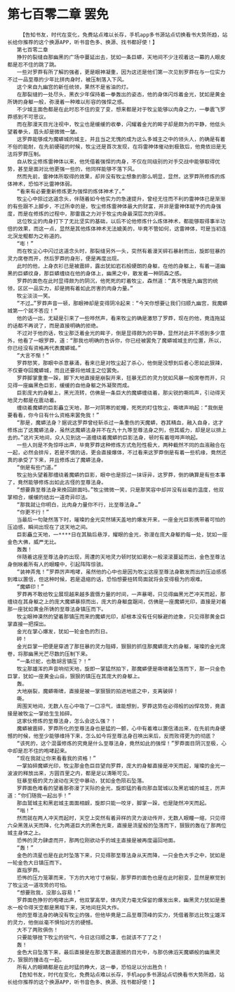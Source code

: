 # 第七百零二章 罢免
        【告知书友，时代在变化，免费站点难以长存，手机app多书源站点切换看书大势所趋，站长给你推荐的这个换源APP，听书音色多、换源、找书都好使！】
       第七百零二章
       狰狞的裂缝自那幽黑的广场中蔓延出去，犹如一条巨蟒，天地间不少注视着这一幕的人眼皮都是忍不住的跳了跳。
       一些对罗莽有所了解的强者，更是眼神凝重，因为这还是他们第一次见到罗莽在与一位实力不过一品至尊的少年比拼肉身时，被压制落入下风。
       这个来自九幽宫的新任统领，果然不是省油的灯。
       在那裂缝的一处尽头，黑衣少年保持着一拳轰出的姿态，他的身体闪烁着金光，犹如是黄金所铸的身躯一般，弥漫着一种难以形容的强悍之感。
       不少城主面色都是在此时忍不住的变了变，想来都是对于牧尘能够以肉身之力，一拳震飞罗莽感到不可思议。
       而在那漫天目光注视中，牧尘也是缓缓的收拳，闪耀着金光的眸子却是颇为的平静，他低头望着拳头，眉头却是微微一皱。
       这罗莽能够成为魔蟒城的城主，并且当之无愧的成为这么多城主之中的领头人，的确是有着不俗的能耐，在先前硬碰的时候，牧尘还是首次发现，在将雷神体催动到极致后，他竟依旧是无法将罗莽压制。
       自从牧尘修炼雷神体以来，他凭借着强悍的肉身，不仅在同级别的对手交战中能够取得优势，甚至是面对比他更强一些的，他同样能够不落下风。
       然而先前，雷神体所取得的效果，却并没有牧尘想象的那么明显，显然，这罗莽所修炼的炼体神术，恐怕不比雷神体弱。
       “看来有必要重新修炼更为强悍的炼体神术了。”
       牧尘心中掠过这道念头，伴随着如今他实力的急速提升，曾经无往而不利的雷神体已是渐渐的有些跟不上脚步，不过所幸的是，牧尘修炼雷神体最大的财富，并非是雷神体赋予的肉身强度，而是在修炼的过程中，那雷霆之力对于牧尘肉身最深层次的淬炼。
       这位牧尘的肉身打下了无比坚实的基础，以后不论他修炼什么炼体神术，都能够取得事半功倍的效果，而这一点，显然是其他炼体神术无法媲美的，毕竟不管如何，这雷神体，可是当初连北溟龙鲲都为之称道的。
       “嘭！”
       而在牧尘心中闪过这道念头时，那裂缝另外一头，突然有着漫天碎石暴射而出，旋即狂暴的灵力席卷而开，然后罗莽的身形，便是再度出现。
       此时的他，上身衣衫已是被震碎，露出犹如岩石般硬朗的身躯，在他的身躯上，有着一道幽黑的巨蟒纹身，那巨蟒缠绕在他的身体上，幽黑之中，散发着一种阴森之感。
       罗莽的面色在此时显得颇为的阴沉，他死死的盯着牧尘，森然道：“真不愧是九幽宫的统领，区区一品实力，却是拥有着如此厉害的肉身力量。”
       牧尘淡淡一笑。
       “不过…”罗莽声音一顿，那眼神却是变得阴冷起来：“今天你想要让我们归顺九幽宫，我魔蟒城第一个就不答应！”
       他的话一出，无疑是引来了一些哗然声，看来牧尘的确是激怒了罗莽，现在的他，竟连拖延的话都不再说了，而是直接明确的拒绝。
       不过对于他的话，牧尘那泛着金光的眸子，倒是显得颇为的平静，显然对此并不感到多少意外，他看了一眼罗莽，道：“那我也明确的告诉你，你已经被罢免了魔蟒城城主的位置，所以，你已经没有资格再代表魔蟒城。”
       “大言不惭！”
       罗莽怒笑，那眼中杀意暴涌，看来已是对牧尘起了杀心，他倒是没想到后者心思如此狠辣，不仅要夺回魔蟒城，而且还要将他城主之位罢免。
       罗莽脚掌重重一跺，脚下大地直接是崩裂开来，狂暴无匹的灵力犹如风暴一般席卷而开，只见得一座幽黑色巨影，缓缓的自他身躯之外凝聚而成。
       巨影庞大的身躯上，黑光流转，仿佛是一条巨大的魔蟒缠绕着，那尖锐的嘶鸣声，引动得天地灵力都是在震动着。
       缠绕着魔蟒的巨影矗立天地，那一对阴寒的蛇瞳，死死的盯住牧尘，嘶啸声响起：“我倒是要看看，你今日有什么资格来罢免我！”
       “那是，魔蟒法身？据说这罗莽曾经斩杀过一条重伤的天魔蟒，吞其精血，融入自身，这才修炼出了这魔蟒法身，虽然这魔蟒法身并不在九十九等至尊法身之列，但其威力，却是足以排上去的。”这片天地间，众人见到这一道缠绕着魔蟒的巨影法身，顿时有着喧哗声响起。
       一些人则是不免惊呼出声，毕竟罗莽这种修炼方式危险性极大，两种截然不同的血液融合在一起，必然会排斥，若是不慎的话，更会直接爆体，不过看来这罗莽倒是有着一些机缘，竟然还真的承受了下来，并且修炼出了魔蟒法身。
       “倒是有些门道。”
       牧尘抬头望着那缠绕着魔蟒的巨影，眼中也是掠过一抹讶异，这罗莽，倒的确算是有些本事了，竟然能够修炼出如此古怪的至尊法身。
       “想要靠至尊法身来挽回颜面吗。”牧尘微微一笑，只是那笑容中却并没有丝毫的温度，他双掌相合，缓缓的结出一道奇异印法。
       “那我就让你明白，比肉身力量你不行，比至尊法身…”
       “你更不行！”
       当最后一句陡然落下时，璀璨的金光突然铺天盖地的爆发开来，一座金光巨影携带着可怕的压迫感，瞬间出现在了这天地之间。
       巨影矗立天地，一****日在其脑后悬浮，耀眼的金光，弥漫在庞大身躯的每一处，犹如一座金色大佛，威严无比。
       轰轰！
       伴随着这座至尊法身的出现，周遭的天地灵力顿时犹如潮水一般滚滚蔓延而出，金色至尊法身倒映着所有人的眼瞳中，引起阵阵惊骇。
       “装神弄鬼！”罗莽厉声咆哮，虽然他的心中也是因为牧尘这座至尊法身散发而出的压迫感感到难以置信，但这种时候，若是退缩的话，恐怕想要扭转局面就将会变得极为的艰难。
       “魔蟒印！”
       罗莽再不敢给牧尘展现越来越多震慑力量的时间，一声暴喝，只见得幽黑光芒冲天而起，那缠绕在其身躯之上的庞大魔蟒暴掠而出，庞大的身躯盘踞间，仿佛是一座魔蟒光印，直接是对着那一座犹如黄金所铸的至尊法身镇压而下。
       牧尘眼神漠然的望着那镇压而来的魔蟒光印，却根本没有任何躲避的迹象，只见得那黄金巨掌直接一把探出。
       金光在掌心爆发，犹如一轮金色的烈日。
       砰！
       金光巨掌一把便是穿透了那狂暴的灵力阻碍，狠狠的抓住那魔蟒庞大的身躯，璀璨的金光席卷，将那幽黑光芒尽数的压制下来。
       “一条烂蛇，也敢胡言镇压？！”
       牧尘那雄浑的声音响彻天地，旋即一掌猛然拍下，那魔蟒便是嘶啸着坠落而下，那一只金色巨掌，犹如一座黄金山岳，狠狠的镇压在其庞大的身躯上。
       轰。
       大地崩裂，魔蟒嘶啸，直接是被一掌狠狠的拍进地底之中，支离破碎！
       嘶。
       周围天地间，无数人在心中吸了一口凉气，谁能想到，罗莽这势在必得般的凶悍攻势，竟直接是被牧尘一掌给生生拍碎。
       这家伙修炼的至尊法身，怎么会这么强？！
       魔蟒被震碎，罗莽所化的至尊法身也是猛的一颤，心中有着难以置信涌出来，在先前肉身硬憾的时候，他至少能够维持下来，怎么如今将至尊法身召唤出来后，反而败得更为的彻底？
       “该死的，这个混蛋修炼的究竟是什么至尊法身，竟然如此的强悍！”罗莽面目阴沉至极，心中却是忍不住的咆哮起来。
       “现在我就让你来看看我的资格！”
       一掌拍碎魔蟒光印，牧尘那金色巨目望向罗莽，庞大的身躯直接是冲天而起，璀璨的金光一波波的释放出来，方圆百里之内，都是足以清晰可见。
       狂暴至极的灵力波动在天空中暴动，犹如金色陨石坠落。
       罗莽面色难看的望着那弥漫了天际的金光，旋即猛的看向那血鹫城以及黑岩城的城主，厉声道：“你们随我一起出手！”
       那血鹫城主和黑岩城主面面相觑，旋即只能一咬牙，脚掌一跺，也是陡然冲天而起。
       “嗡！”
       然而就在两人冲天而起时，天空上突然有着异样的灵力波动传开，无数人眼瞳一缩，只见得六朵黑莲从天而降，化为两道巨大的黑色光束，直接是流星般的坠落而下，狠狠的轰在了那两位城主身体之上。
       恐怖的灵力肆虐而开，那两位刚欲动手的城主直接是被再度逼回地面。
       “轰！”
       金色的流星也是在此时坠落下来，只见得那至尊法身从天而降，一只金色大手之中，犹如是一轮金色大日镇压而下。
       直指罗莽。
       恐怖的压力笼罩而来，下方的大地寸寸崩裂，那罗莽的面色也是在此时剧变，显然是察觉到了牧尘这一道攻势的可怕。
       “想要败我，没那么容易！”
       罗莽面色狰狞的咆哮出声，他双掌高举，体内灵力毫无保留的爆发出来，幽黑灵力犹如是墨水一般令得天空都是黑暗下来，天地间狂风大作。
       他的至尊法身的确没有牧尘的强，但他毕竟是二品至尊顶峰的实力，凭借着那远比牧尘雄浑的灵力，他倒丝毫不惧怕对方的硬憾。
       大不了两败俱伤！
       只要能够挫下牧尘的锐气，今日这归顺之事，也就该不了了之！
       轰！
       金色大日坠落下来，最后直接是在那无数道震撼的目光中，与那仿佛滔天魔蟒般的幽黑灵力，狠狠的撞击在一起。
       所有人的眼睛都是在此时猛的睁大，这一拳，恐怕足以分出胜负！
       【告知书友，时代在变化，免费站点难以长存，手机app多书源站点切换看书大势所趋，站长给你推荐的这个换源APP，听书音色多、换源、找书都好使！】